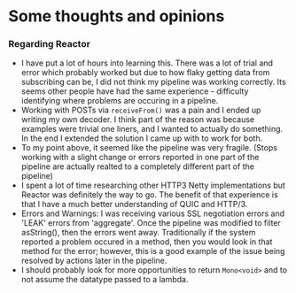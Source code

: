 # Some thoughts and opinions

### Regarding Reactor

- I have put a lot of hours into learning this. There was a lot of trial and error which probably worked but due to how flaky getting data from subscribing can be, I did not think my pipeline was working correctly. Its seems other people have had the same experience - difficulty identifying where problems are occuring in a pipeline.
- Working with POSTs via `receiveFrom()` was a pain and I ended up writing my own decoder. I think part of the reason was because examples were trivial one liners, and I wanted to actually do something. In the end I extended the solution I came up with to work for both.
- To my point above, it seemed like the pipeline was very fragile. (Stops working with a slight change or errors reported in one part of the pipeline are actually realted to a completely different part of the pipeline)
- I spent a lot of time researching other HTTP3 Netty implementations but Reactor was definitely the way to go. The benefit of that experience is that I have a much better understanding of QUIC and HTTP/3.
- Errors and Warnings: I was receiving various SSL negotiation errors and 'LEAK' errors from 'aggregate'. Once the pipeline was modified to filter asString(), then the errors went away. Traditionally if the system reported a problem occured in a method, then you would look in that method for the error; however, this is a good example of the issue being resolved by actions later in the pipeline.
- I should probably look for more opportunities to return `Mono<void>` and to not assume the datatype passed to a lambda.
